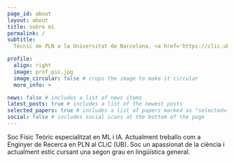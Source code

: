 ```yaml
---
page_id: about
layout: about
title: sobre mi
permalink: /
subtitle:
  Tècnic de PLN a la Universitat de Barcelona, <a href='https://clic.ub.edu/en/que-es-clic'</a>CLiC Group

profile:
  align: right
  image: prof_pic.jpg
  image_circular: false # crops the image to make it circular
  more_info: >

news: false # includes a list of news items
latest_posts: true # includes a list of the newest posts
selected_papers: true # includes a list of papers marked as "selected={true}"
social: false # includes social icons at the bottom of the page
---
```


Soc Físic Teòric especialitzat en ML i IA.
Actualment treballo com a Enginyer de Recerca en PLN al CLiC (UB).
Soc un apassionat de la ciència i actualment estic cursant una segon grau en lingüística general.
